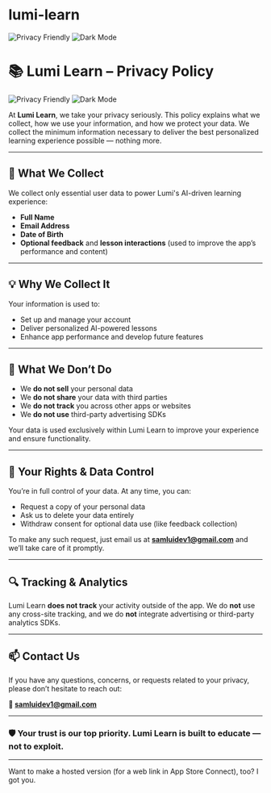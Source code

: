 # lumi-learn

![Privacy Friendly](https://img.shields.io/badge/Privacy-Friendly-blue?style=flat-square&logo=lock)
![Dark Mode](https://img.shields.io/badge/UI-Dark&nbsp;%2F&nbsp;Light-222222?style=flat-square&logo=flutter)

# 📚 Lumi Learn – Privacy Policy  
![Privacy Friendly](https://img.shields.io/badge/Privacy-Friendly-blue?style=flat-square&logo=lock)
![Dark Mode](https://img.shields.io/badge/UI-Dark&nbsp;%2F&nbsp;Light-222222?style=flat-square&logo=flutter)

At **Lumi Learn**, we take your privacy seriously. This policy explains what we collect, how we use your information, and how we protect your data. We collect the minimum information necessary to deliver the best personalized learning experience possible — nothing more.

---

## 🔐 What We Collect

We collect only essential user data to power Lumi's AI-driven learning experience:

- **Full Name**  
- **Email Address**  
- **Date of Birth**  
- **Optional feedback** and **lesson interactions** (used to improve the app’s performance and content)

---

## 💡 Why We Collect It

Your information is used to:

- Set up and manage your account  
- Deliver personalized AI-powered lessons  
- Enhance app performance and develop future features

---

## 🚫 What We Don’t Do

- We **do not sell** your personal data  
- We **do not share** your data with third parties  
- We **do not track** you across other apps or websites  
- We **do not use** third-party advertising SDKs  

Your data is used exclusively within Lumi Learn to improve your experience and ensure functionality.

---

## 🧾 Your Rights & Data Control

You’re in full control of your data. At any time, you can:

- Request a copy of your personal data  
- Ask us to delete your data entirely  
- Withdraw consent for optional data use (like feedback collection)

To make any such request, just email us at **[samluidev1@gmail.com](mailto:samluidev1@gmail.com)** and we’ll take care of it promptly.

---

## 🔍 Tracking & Analytics

Lumi Learn **does not track** your activity outside of the app. We do **not** use any cross-site tracking, and we do **not** integrate advertising or third-party analytics SDKs.

---

## 📫 Contact Us

If you have any questions, concerns, or requests related to your privacy, please don’t hesitate to reach out:

**📧 samluidev1@gmail.com**

---

### 🛡️ Your trust is our top priority. Lumi Learn is built to educate — not to exploit.

---

Want to make a hosted version (for a web link in App Store Connect), too? I got you.
